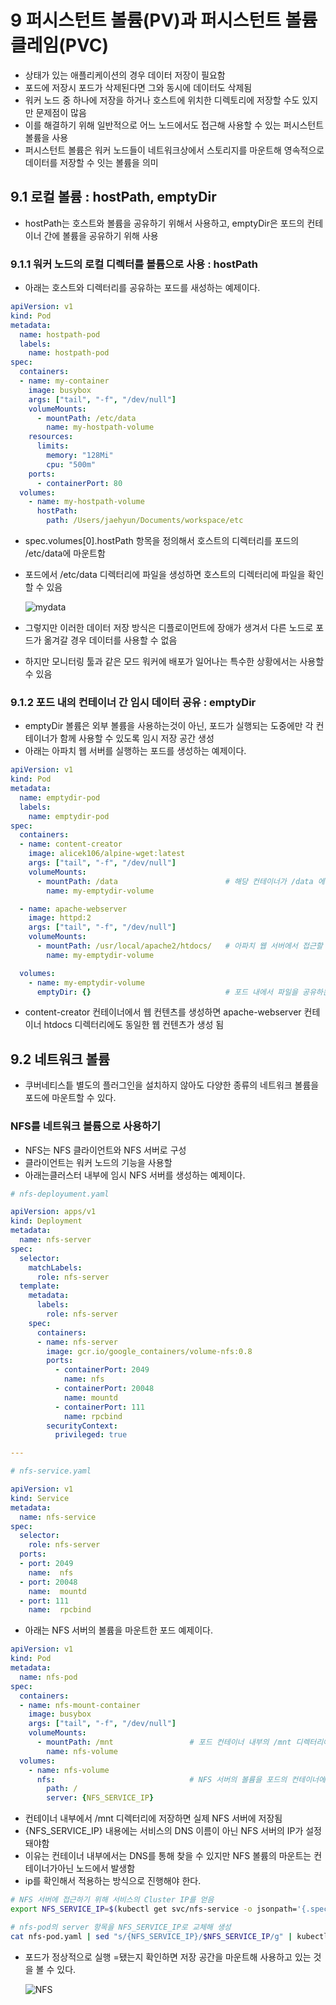 # 9 퍼시스턴트 볼륨(PV)과 퍼시스턴트 볼륨 클레임(PVC)

- 상태가 있는 애플리케이션의 경우 데이터 저장이 필요함
- 포드에 저장시 포드가 삭제된다면 그와 동시에 데이터도 삭제됨
- 워커 노드 중 하나에 저장을 하거나 호스트에 위치한 디렉토리에 저장할 수도 있지만 문제점이 많음
- 이를 해결하기 위해 일반적으로 어느 노드에서도 접근해 사용할 수 있는 퍼시스턴트 볼륨을 사용
- 퍼시스턴트 볼륨은 워커 노드들이 네트워크상에서 스토리지를 마운트해 영속적으로 데이터를 저장할 수 잇는 볼륨을 의미

## 9.1 로컬 볼륨 :  hostPath, emptyDir

- hostPath는 호스트와 볼륨을 공유하기 위해서 사용하고, emptyDir은 포드의 컨테이너 간에 볼륨을 공유하기 위해 사용

### 9.1.1 워커 노드의 로컬 디렉터를 볼륨으로 사용 : hostPath

- 아래는 호스트와 디렉터리를 공유하는 포드를 새성하는 예제이다.

```YAML
apiVersion: v1
kind: Pod
metadata:
  name: hostpath-pod
  labels:
    name: hostpath-pod
spec:
  containers:
  - name: my-container
    image: busybox
    args: ["tail", "-f", "/dev/null"]
    volumeMounts:
      - mountPath: /etc/data
        name: my-hostpath-volume
    resources:
      limits:
        memory: "128Mi"
        cpu: "500m"
    ports:
      - containerPort: 80
  volumes:
    - name: my-hostpath-volume
      hostPath:
        path: /Users/jaehyun/Documents/workspace/etc

```

- spec.volumes[0].hostPath 항목을 정의해서 호스트의 디렉터리를 포드의 /etc/data에 마운트함
- 포드에서 /etc/data 디렉터리에 파일을 생성하면 호스트의 디렉터리에 파일을 확인할 수 있음

  ![mydata](https://lh3.googleusercontent.com/pw/AM-JKLXuH2yQBhTRzi5bVjSXClfFQbC3TpdktJ1gebapu9mEz-T_m7PPjB0BgKuSOWHOxdPZbg5CGMD-hrP9YHxyiyxgSVtDIbWf58oqwfs32Pn2moRGeup2Q_8oD361JTP3nWc4QVNU0ej-XuB7jQQW0aaqvg=w842-h272-no?authuser=0)

- 그렇지만 이러한 데이터 저장 방식은 디플로이먼트에 장애가 생겨서 다른 노드로 포드가 옮겨갈 경우 데이터를 사용할 수 없음
- 하지만 모니터링 툴과 같은 모드 워커에 배포가 일어나는 특수한 상황에서는 사용할 수 있음

### 9.1.2 포드 내의 컨테이너 간 임시 데이터 공유 : emptyDir

- emptyDir 볼륨은 외부 볼륨을 사용하는것이 아닌, 포드가 실행되는 도중에만 각 컨테이너가 함께 사용할 수 있도록 임시 저장 공간 생성
- 아래는 아파치  웹 서버를 실행하는 포드를 생성하는 예제이다.

```YAML
apiVersion: v1
kind: Pod
metadata:
  name: emptydir-pod
  labels:
    name: emptydir-pod
spec:
  containers:
  - name: content-creator
    image: alicek106/alpine-wget:latest
    args: ["tail", "-f", "/dev/null"]
    volumeMounts:
      - mountPath: /data                        # 해당 컨테이너가 /data 에 파일을 생성하면
        name: my-emptydir-volume

  - name: apache-webserver
    image: httpd:2
    args: ["tail", "-f", "/dev/null"]
    volumeMounts:
      - mountPath: /usr/local/apache2/htdocs/   # 아파치 웹 서버에서 접근할 수 있음
        name: my-emptydir-volume

  volumes:
    - name: my-emptydir-volume
      emptyDir: {}                              # 포드 내에서 파일을 공유하는 emptydDir
```

- content-creator 컨테이너에서 웹 컨텐츠를 생성하면  apache-webserver 컨테이너 htdocs 디렉터리에도 동일한 웹 컨텐츠가 생성 됨

## 9.2 네트워크 볼륨

- 쿠버네티스틑 별도의 플러그인을 설치하지 않아도 다양한 종류의 네트워크 볼륨을 포드에 마운트할 수 있다.

### NFS를 네트워크 볼륨으로 사용하기

- NFS는 NFS 클라이언트와 NFS 서버로 구성
- 클라이언트는 워커 노드의 기능을 사용할
- 아래는클러스터 내부에 임시 NFS 서버를 생성하는 예제이다.

```YAML
# nfs-deployument.yaml

apiVersion: apps/v1
kind: Deployment
metadata:
  name: nfs-server
spec:
  selector:
    matchLabels:
      role: nfs-server
  template:
    metadata:
      labels:
        role: nfs-server
    spec:
      containers:
      - name: nfs-server
        image: gcr.io/google_containers/volume-nfs:0.8
        ports:
          - containerPort: 2049
            name: nfs
          - containerPort: 20048
            name: mountd
          - containerPort: 111
            name: rpcbind
        securityContext:
          privileged: true

---

# nfs-service.yaml

apiVersion: v1
kind: Service
metadata:
  name: nfs-service
spec:
  selector:
    role: nfs-server
  ports:
  - port: 2049
    name:  nfs
  - port: 20048
    name:  mountd
  - port: 111
    name:  rpcbind

```

- 아래는 NFS 서버의 볼륨을 마운트한 포드 예제이다.

```YAML
apiVersion: v1
kind: Pod
metadata:
  name: nfs-pod
spec:
  containers:
  - name: nfs-mount-container
    image: busybox
    args: ["tail", "-f", "/dev/null"]
    volumeMounts:
      - mountPath: /mnt                 # 포드 컨테이너 내부의 /mnt 디렉터리에 마운트
        name: nfs-volume
  volumes:
    - name: nfs-volume
      nfs:                              # NFS 서버의 볼륨을 포드의 컨테이너에 마운트
        path: /
        server: {NFS_SERVICE_IP}
```

- 컨테이너 내부에서 /mnt 디렉터리에 저장하면 실제 NFS 서버에 저장됨
- {NFS_SERVICE_IP} 내용에는 서비스의 DNS 이름이 아닌 NFS 서버의 IP가 설정돼야함
- 이유는 컨테이너 내부에서는 DNS를 통해 찾을 수 있지만 NFS 볼륨의 마운트는 컨테이너가아닌 노드에서 발생함
- ip를 확인해서 적용하는 방식으로 진행해야 한다.

```sh
# NFS 서버에 접근하기 위해 서비스의 Cluster IP를 얻음
export NFS_SERVICE_IP=$(kubectl get svc/nfs-service -o jsonpath='{.spec.clusterIP}')

# nfs-pod의 server 항목을 NFS_SERVICE_IP로 교체해 생성
cat nfs-pod.yaml | sed "s/{NFS_SERVICE_IP}/$NFS_SERVICE_IP/g" | kubectl apply -f -
```

- 포드가 정상적으로 실행 =됐는지 확인하면 저장 공간을 마운트해 사용하고 있는 것을 볼 수 있다.

  ![NFS](https://lh3.googleusercontent.com/pw/AM-JKLVlTgHK_7nAuDjiDFNrP-0s_i_Wc6cAugUqzDB59M-ntEF8jXnpPsHQe3RBPKht-rJqBjIvDv5PnxVmAcC2eJ49LKvvzHhU3yU-BpyQ2S917Rcitppo4lpsH2eYcx1MHJ33e-NII56lW6O4C9KwfHt2IQ=w1012-h326-no?authuser=0)

